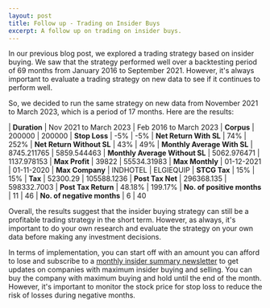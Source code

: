 ```yaml
---
layout: post
title: Follow up - Trading on Insider Buys
excerpt: A follow up on trading on insider buys.
---
```


In our previous blog post, we explored a trading strategy based on insider buying. We saw that the strategy performed well over a backtesting period of 69 months from January 2016 to September 2021. However, it's always important to evaluate a trading strategy on new data to see if it continues to perform well.

So, we decided to run the same strategy on new data from November 2021 to March 2023, which is a period of 17 months. Here are the results:

|   **Duration**					|	Nov 2021 to March 2023		|	Feb 2016 to March 2023
|   **Corpus**						|	200000						|	200000
|   **Stop Loss**					|	-5%							|	-5%
|   **Net Return With SL**			|	74%							|	252%
|   **Net Return Without SL**		|	43%							|	49%
|   **Monthly Average With SL**		|	8745.211765					|	5859.544463
|   **Monthly Average Without SL**	|	5062.976471					|	1137.978153
|   **Max Profit**					|	39822						|	55534.31983
|   **Max Monthly**					|	01-12-2021					|	01-11-2020
|   **Max Company**					|	INDHOTEL					|	ELGIEQUIP
|   **STCG Tax**					|	15%							|	15%
|   **Tax**							|	52300.29 					|	105588.1236
|   **Post Tax Net**				|	296368.135 					|	598332.7003
|   **Post Tax Return**				|	48.18%						|	199.17%
|   **No. of positive months**		|	11 							|	46
|   **No. of negative months**		|	6 							|	40


Overall, the results suggest that the insider buying strategy can still be a profitable trading strategy in the short term. However, as always, it's important to do your own research and evaluate the strategy on your own data before making any investment decisions.

In terms of implementation, you can start off with an amount you can afford to lose and subscribe to a <a target="_blank" href="https://vikhed.in/insider-summary">monthly insider summary newsletter</a> to get updates on companies with maximum insider buying and selling. You can buy the company with maximum buying and hold until the end of the month. However, it's important to monitor the stock price for stop loss to reduce the risk of losses during negative months.
